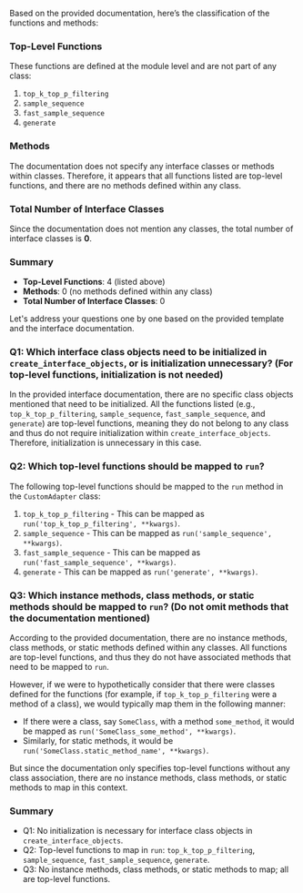 Based on the provided documentation, here’s the classification of the functions and methods:

### Top-Level Functions
These functions are defined at the module level and are not part of any class:
1. `top_k_top_p_filtering`
2. `sample_sequence`
3. `fast_sample_sequence`
4. `generate`

### Methods
The documentation does not specify any interface classes or methods within classes. Therefore, it appears that all functions listed are top-level functions, and there are no methods defined within any class.

### Total Number of Interface Classes
Since the documentation does not mention any classes, the total number of interface classes is **0**.

### Summary
- **Top-Level Functions**: 4 (listed above)
- **Methods**: 0 (no methods defined within any class)
- **Total Number of Interface Classes**: 0

Let's address your questions one by one based on the provided template and the interface documentation.

### Q1: Which interface class objects need to be initialized in `create_interface_objects`, or is initialization unnecessary? (For top-level functions, initialization is not needed)

In the provided interface documentation, there are no specific class objects mentioned that need to be initialized. All the functions listed (e.g., `top_k_top_p_filtering`, `sample_sequence`, `fast_sample_sequence`, and `generate`) are top-level functions, meaning they do not belong to any class and thus do not require initialization within `create_interface_objects`. Therefore, initialization is unnecessary in this case.

### Q2: Which top-level functions should be mapped to `run`?

The following top-level functions should be mapped to the `run` method in the `CustomAdapter` class:

1. `top_k_top_p_filtering` - This can be mapped as `run('top_k_top_p_filtering', **kwargs)`.
2. `sample_sequence` - This can be mapped as `run('sample_sequence', **kwargs)`.
3. `fast_sample_sequence` - This can be mapped as `run('fast_sample_sequence', **kwargs)`.
4. `generate` - This can be mapped as `run('generate', **kwargs)`.

### Q3: Which instance methods, class methods, or static methods should be mapped to `run`? (Do not omit methods that the documentation mentioned)

According to the provided documentation, there are no instance methods, class methods, or static methods defined within any classes. All functions are top-level functions, and thus they do not have associated methods that need to be mapped to `run`. 

However, if we were to hypothetically consider that there were classes defined for the functions (for example, if `top_k_top_p_filtering` were a method of a class), we would typically map them in the following manner:

- If there were a class, say `SomeClass`, with a method `some_method`, it would be mapped as `run('SomeClass_some_method', **kwargs)`.
- Similarly, for static methods, it would be `run('SomeClass.static_method_name', **kwargs)`.

But since the documentation only specifies top-level functions without any class association, there are no instance methods, class methods, or static methods to map in this context.

### Summary
- Q1: No initialization is necessary for interface class objects in `create_interface_objects`.
- Q2: Top-level functions to map in `run`: `top_k_top_p_filtering`, `sample_sequence`, `fast_sample_sequence`, `generate`.
- Q3: No instance methods, class methods, or static methods to map; all are top-level functions.